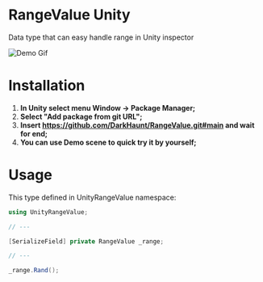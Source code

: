 # RangeValue Unity
Data type that can easy handle range in Unity inspector

![Demo Gif](https://github.com/DarkHaunt/RangeValue/assets/91742392/22c28040-210a-4b8a-b5f0-ce36af453e07)

# Installation
1. **In Unity select menu Window -> Package Manager;**
2. **Select "Add package from git URL";**
3. **Insert https://github.com/DarkHaunt/RangeValue.git#main and wait for end;**
4. **You can use Demo scene to quick try it by yourself;**

# Usage
This type defined in UnityRangeValue namespace:

```CS
using UnityRangeValue;

// ---

[SerializeField] private RangeValue _range;

// ---

_range.Rand();
```
